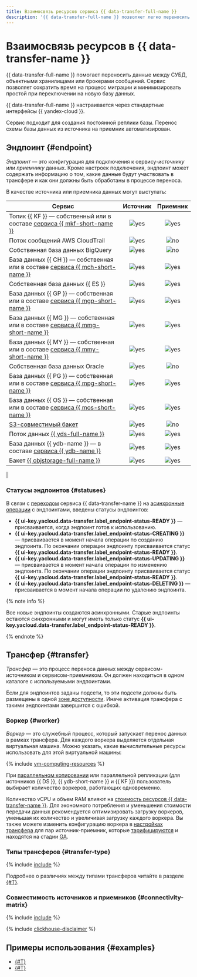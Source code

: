 ```yaml
---
title: Взаимосвязь ресурсов сервиса {{ data-transfer-full-name }}
description: '{{ data-transfer-full-name }} позволяет легко переносить данные между базами данных. Сервис позволяет сократить время на процесс миграции, минимизировать простой при переключении на новую базу данных или иметь постоянную реплику базы.'
---
```


# Взаимосвязь ресурсов в {{ data-transfer-name }}

{{ data-transfer-full-name }} помогает переносить данные между СУБД, объектными хранилищами или брокерами сообщений. Сервис позволяет сократить время на процесс миграции и минимизировать простой при переключении на новую базу данных.

{{ data-transfer-full-name }} настраивается через стандартные интерфейсы {{ yandex-cloud }}.

Сервис подходит для создания постоянной реплики базы. Перенос схемы базы данных из источника на приемник автоматизирован.

## Эндпоинт {#endpoint}

_Эндпоинт_ — это конфигурация для подключения к сервису-_источнику_ или _приемнику_ данных. Кроме настроек подключения, эндпоинт может содержать информацию о том, какие данные будут участвовать в трансфере и как они должны быть обработаны в процессе переноса.

В качестве источника или приемника данных могут выступать:

| Сервис                                                                                                                                |                                Источник                                |               Приемник               |
|---------------------------------------------------------------------------------------------------------------------------------------|:----------------------------------------------------------------------:|:------------------------------------:|
| Топик {{ KF }} — собственный или в составе [сервиса {{ mkf-short-name }}](../../managed-kafka/)                                       |                  ![yes](../../_assets/common/yes.svg)                  | ![yes](../../_assets/common/yes.svg) |
| Поток сообщений AWS CloudTrail                                                                                                        |                  ![yes](../../_assets/common/yes.svg)                  |  ![no](../../_assets/common/no.svg)  |
| Собственная база данных BigQuery                                                                                                      |                  ![yes](../../_assets/common/yes.svg)                  |  ![no](../../_assets/common/no.svg)  |
| База данных {{ CH }} — собственная или в составе [сервиса {{ mch-short-name }}](../../managed-clickhouse/)                            |                  ![yes](../../_assets/common/yes.svg)                  | ![yes](../../_assets/common/yes.svg) |
| Собственная база данных {{ ES }}                                                                                                      |                  ![yes](../../_assets/common/yes.svg)                  | ![yes](../../_assets/common/yes.svg) |
| База данных {{ GP }} — собственная или в составе [сервиса {{ mgp-short-name }}](../../managed-greenplum/)                             |                  ![yes](../../_assets/common/yes.svg)                  | ![yes](../../_assets/common/yes.svg) |
| База данных {{ MG }} — собственная или в составе [сервиса {{ mmg-short-name }}](../../managed-mongodb/)                               |                  ![yes](../../_assets/common/yes.svg)                  | ![yes](../../_assets/common/yes.svg) |
| База данных {{ MY }} — собственная или в составе [сервиса {{ mmy-short-name }}](../../managed-mysql/)                                 |                  ![yes](../../_assets/common/yes.svg)                  | ![yes](../../_assets/common/yes.svg) |
| Собственная база данных Oracle                                                                                                        |                  ![yes](../../_assets/common/yes.svg)                  |  ![no](../../_assets/common/no.svg)  |
| База данных {{ PG }} — собственная или в составе [сервиса {{ mpg-short-name }}](../../managed-postgresql/)                            |                  ![yes](../../_assets/common/yes.svg)                  | ![yes](../../_assets/common/yes.svg) |
| База данных {{ OS }} — собственная или в составе [сервиса {{ mos-short-name }}](../../managed-opensearch/)                            |                  ![yes](../../_assets/common/yes.svg)                  | ![yes](../../_assets/common/yes.svg) |
| [S3-совместимый бакет](../../glossary/s3.md) |                  ![yes](../../_assets/common/yes.svg)                  |  ![no](../../_assets/common/no.svg)  |
| Поток данных [{{ yds-full-name }}](../../data-streams/)                                                                               |                  ![yes](../../_assets/common/yes.svg)                  | ![yes](../../_assets/common/yes.svg) |
| База данных {{ ydb-name }} — в составе [сервиса {{ ydb-name }}](../../ydb/)                                                           |                  ![yes](../../_assets/common/yes.svg)                  | ![yes](../../_assets/common/yes.svg) |
| Бакет [{{ objstorage-full-name }}](../../storage/)                                                                                    |                  ![yes](../../_assets/common/yes.svg)                  | ![yes](../../_assets/common/yes.svg) |
| 

### Статусы эндпоинтов {#statuses}

В связи с [переходом](../release-notes/2501.md) сервиса {{ data-transfer-name }} на [асинхронные операции](../../api-design-guide/concepts/async.md) с эндпоинтами, введены статусы эндпоинтов:

* **{{ ui-key.yacloud.data-transfer.label_endpoint-status-READY }}** — присваивается, когда эндпоинт готов к использованию.
* **{{ ui-key.yacloud.data-transfer.label_endpoint-status-CREATING }}** — присваивается в момент начала операции по созданию эндпоинта. По окончании операции эндпоинту присваивается статус **{{ ui-key.yacloud.data-transfer.label_endpoint-status-READY }}**.
* **{{ ui-key.yacloud.data-transfer.label_endpoint-status-UPDATING }}** — присваивается в момент начала операции по изменению эндпоинта. По окончании операции эндпоинту присваивается статус **{{ ui-key.yacloud.data-transfer.label_endpoint-status-READY }}**.
* **{{ ui-key.yacloud.data-transfer.label_endpoint-status-DELETING }}** — присваивается в момент начала операции по удалению эндпоинта.

{% note info %}

Все новые эндпоинты создаются асинхронными. Старые эндпоинты остаются синхронными и могут иметь только статус **{{ ui-key.yacloud.data-transfer.label_endpoint-status-READY }}**.

{% endnote %}

## Трансфер {#transfer}

_Трансфер_ — это процесс переноса данных между сервисом-источником и сервисом-приемником. Он должен находиться в одном каталоге с используемыми эндпоинтами.

Если для эндпоинтов заданы подсети, то эти подсети должны быть размещены в одной [зоне доступности](../../overview/concepts/geo-scope.md). Иначе активация трансфера с такими эндпоинтами завершится с ошибкой.

### Воркер {#worker}

_Воркер_ — это служебный процесс, который запускает перенос данных в рамках трансфера. Для каждого воркера выделяется отдельная виртуальная машина. Можно указать, какие вычислительные ресурсы использовать для этой виртуальной машины:

{% include [vm-computing-resources](../../_includes/data-transfer/vm-computing-resources.md) %}

При [параллельном копировании](sharded.md) или параллельной репликации (для источников {{ DS }}, {{ ydb-short-name }} и {{ KF }}) пользователь выбирает количество воркеров, работающих одновременно.

Количество vCPU и объем RAM влияют на [стоимость ресурсов {{ data-transfer-name }}](../pricing.md). Для экономного потребления и уменьшения стоимости передачи данных рекомендуется оптимизировать загрузку воркеров, уменьшая их количество и увеличивая загрузку каждого воркера. Вы также можете изменить конфигурацию воркера в [настройках трансфера](../operations/transfer.md#update) для пар источник-приемник, которые [тарифицируются](../pricing.md) и находятся на стадии [GA](../../overview/concepts/launch-stages.md).

### Типы трансферов {#transfer-type}

{% include [include](../../_includes/data-transfer/transfer-types.md) %}

Подробнее о различиях между типами трансферов читайте в разделе [{#T}](./transfer-lifecycle.md).

### Совместимость источников и приемников {#connectivity-matrix}

{% include [include](../../_includes/data-transfer/connectivity-marix.md) %}

{% include [clickhouse-disclaimer](../../_includes/clickhouse-disclaimer.md) %}

## Примеры использования {#examples}

* [{#T}](../tutorials/index.md)
* [{#T}](../operations/index.md)